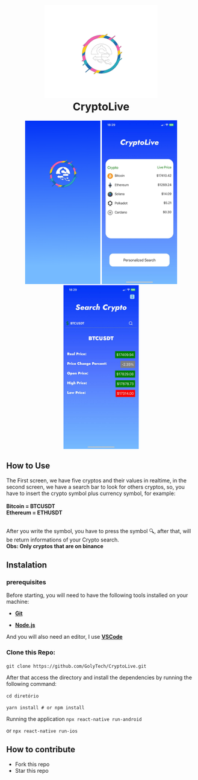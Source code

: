 <h1 align="center">
  <img src="./assets/icon.png" width=300/><br>
  <b>CryptoLive</b> 
</h1>

<p align="center">
<img src="./assets/splash.png" width=200/>
<img src="./images/TelaHome.jpeg" width=200/>
<img src="./images/TelaBusca.jpeg" width=200/>
  
</p>


## How to Use

The First screen, we have five cryptos and their values in realtime, in the second screen, we have a search bar to look for others cryptos, so, you have to 
insert the crypto symbol plus currency symbol, for example: <br> <br>
<b>Bitcoin = BTCUSDT<br>
Ethereum = ETHUSDT<br><br></b>

After you write the symbol, you have to press the symbol 🔍, after that, will be return informations of your Crypto search.<br>
<b>Obs: Only cryptos that are on binance</b>


## Instalation

### prerequisites

Before starting, you will need to have the following tools installed on your machine:

- <b>[Git](https://git-scm.com)</b>

- <b>[Node.js](https://nodejs.org/en/)</b>


And you will also need an editor, I use <b>[VSCode](https://code.visualstudio.com/)</b>

### Clone this Repo:

`git clone https://github.com/GolyTech/CryptoLive.git`

After that access the directory and install the dependencies by running the following command:

`cd diretório`

`yarn install # or npm install`

Running the application
`npx react-native run-android`

or
`npx react-native run-ios`


## How to contribute

- Fork this repo
- Star this repo
